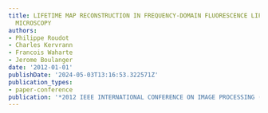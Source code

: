 ```yaml
---
title: LIFETIME MAP RECONSTRUCTION IN FREQUENCY-DOMAIN FLUORESCENCE LIFETIME IMAGING
  MICROSCOPY
authors:
- Philippe Roudot
- Charles Kervrann
- Francois Waharte
- Jerome Boulanger
date: '2012-01-01'
publishDate: '2024-05-03T13:16:53.322571Z'
publication_types:
- paper-conference
publication: '*2012 IEEE INTERNATIONAL CONFERENCE ON IMAGE PROCESSING (ICIP 2012)*'
---
```

